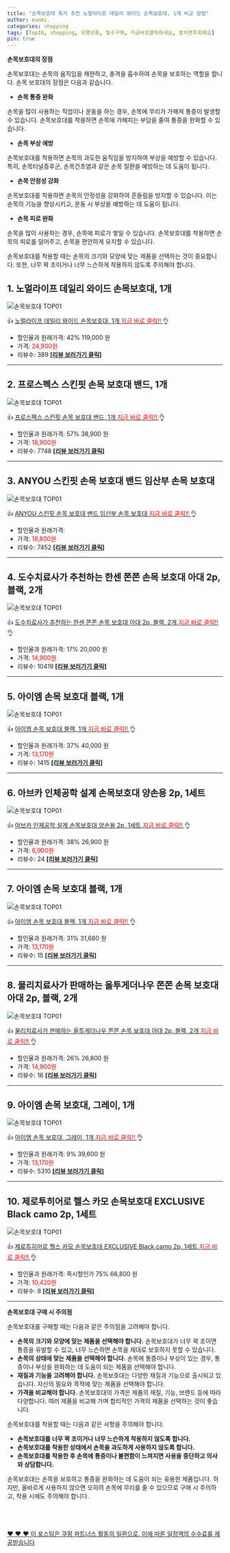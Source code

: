 ```yaml
---
title: "손목보호대 특가 추천 노멀라이프 데일리 와이드 손목보호대, 1개 비교 장점"
author: eunmi.
categories: shopping
tags: [Top10, shopping, 유행상품, 필수구매, 지금바로클릭하세요, 놓치면후회해요]
pin: true
---
```

**손목보호대의 장점**

손목보호대는 손목의 움직임을 제한하고, 충격을 흡수하여 손목을 보호하는 역할을 합니다. 손목 보호대의 장점은 다음과 같습니다.

* **손목 통증 완화**

손목을 많이 사용하는 직업이나 운동을 하는 경우, 손목에 무리가 가해져 통증이 발생할 수 있습니다. 손목보호대를 착용하면 손목에 가해지는 부담을 줄여 통증을 완화할 수 있습니다.

* **손목 부상 예방**

손목보호대를 착용하면 손목의 과도한 움직임을 방지하여 부상을 예방할 수 있습니다. 특히, 손목터널증후군, 손목건초염과 같은 손목 질환을 예방하는 데 도움이 됩니다.

* **손목 안정성 강화**

손목보호대를 착용하면 손목의 안정성을 강화하여 흔들림을 방지할 수 있습니다. 이는 손목의 기능을 향상시키고, 운동 시 부상을 예방하는 데 도움이 됩니다.

* **손목 피로 완화**

손목을 많이 사용하는 경우, 손목에 피로가 쌓일 수 있습니다. 손목보호대를 착용하면 손목의 피로를 덜어주고, 손목을 편안하게 유지할 수 있습니다.

손목보호대를 착용할 때는 손목의 크기와 모양에 맞는 제품을 선택하는 것이 중요합니다. 또한, 너무 꽉 조이거나 너무 느슨하게 착용하지 않도록 주의해야 합니다.

   

## 1. 노멀라이프 데일리 와이드 손목보호대, 1개

![손목보호대 TOP01](https://thumbnail9.coupangcdn.com/thumbnails/remote/230x230ex/image/vendor_inventory/3c3e/8cbae7ead037667b623770414405e9db3fbdc37febe9295297fa752273cc.png)


👍 [노멀라이프 데일리 와이드 손목보호대, 1개 <font color=red> 지금 바로 클릭!! </font> ](https://link.coupang.com/re/AFFSDP?lptag=AF3617701&subid=GithubCoopas&pageKey=7614998988&traceid=V0-153&itemId=20176472382&vendorItemId=79808279122) 👌 


- 할인율과 원래가격: 42%  119,000   원
- 가격: <span style='color:red'>24,900원</span>
- 리뷰수: 389  [**[리뷰 보러가기 클릭]**](https://link.coupang.com/re/AFFSDP?lptag=AF3617701&subid=GithubCoopas&pageKey=7614998988&traceid=V0-153&itemId=20176472382&vendorItemId=79808279122)

---


   

## 2. 프로스펙스 스킨핏 손목 보호대 밴드, 1개

![손목보호대 TOP01](https://thumbnail6.coupangcdn.com/thumbnails/remote/230x230ex/image/retail/images/1936310528512411-8f958e3d-b747-4999-b93e-3096d2e8522e.jpg)


👍 [프로스펙스 스킨핏 손목 보호대 밴드, 1개 <font color=red> 지금 바로 클릭!! </font> ](https://link.coupang.com/re/AFFSDP?lptag=AF3617701&subid=GithubCoopas&pageKey=6925417842&traceid=V0-153&itemId=16738795422&vendorItemId=83920749382) 👌 


- 할인율과 원래가격: 57%  38,900   원
- 가격: <span style='color:red'>18,900원</span>
- 리뷰수: 7748  [**[리뷰 보러가기 클릭]**](https://link.coupang.com/re/AFFSDP?lptag=AF3617701&subid=GithubCoopas&pageKey=6925417842&traceid=V0-153&itemId=16738795422&vendorItemId=83920749382)

---


   

## 3. ANYOU 스킨핏 손목 보호대 밴드 임산부 손목 보호대

![손목보호대 TOP01](https://thumbnail9.coupangcdn.com/thumbnails/remote/230x230ex/image/vendor_inventory/1ac0/a4d1beaeb776b3c3ef551539aec76c4ca75bd63a54809c6f8ea551992247.jpg)


👍 [ANYOU 스킨핏 손목 보호대 밴드 임산부 손목 보호대 <font color=red> 지금 바로 클릭!! </font> ](https://link.coupang.com/re/AFFSDP?lptag=AF3617701&subid=GithubCoopas&pageKey=7561186411&traceid=V0-153&itemId=19920429413&vendorItemId=87359964086) 👌 


- 할인율과 원래가격: 
- 가격: <span style='color:red'>18,800원</span>
- 리뷰수: 7452  [**[리뷰 보러가기 클릭]**](https://link.coupang.com/re/AFFSDP?lptag=AF3617701&subid=GithubCoopas&pageKey=7561186411&traceid=V0-153&itemId=19920429413&vendorItemId=87359964086)

---


   

## 4. 도수치료사가 추천하는 한센 쫀쫀 손목 보호대 아대 2p, 블랙, 2개

![손목보호대 TOP01](https://thumbnail9.coupangcdn.com/thumbnails/remote/230x230ex/image/vendor_inventory/d2f4/e00ce5fcb77a96b8d4132815c5b17f133198398e846b785e23287c4386e3.jpg)


👍 [도수치료사가 추천하는 한센 쫀쫀 손목 보호대 아대 2p, 블랙, 2개 <font color=red> 지금 바로 클릭!! </font> ](https://link.coupang.com/re/AFFSDP?lptag=AF3617701&subid=GithubCoopas&pageKey=7633041821&traceid=V0-153&itemId=20263094924&vendorItemId=87350504925) 👌 


- 할인율과 원래가격: 17%  20,000   원
- 가격: <span style='color:red'>14,900원</span>
- 리뷰수: 10419  [**[리뷰 보러가기 클릭]**](https://link.coupang.com/re/AFFSDP?lptag=AF3617701&subid=GithubCoopas&pageKey=7633041821&traceid=V0-153&itemId=20263094924&vendorItemId=87350504925)

---


   

## 5. 아이엠 손목 보호대 블랙, 1개

![손목보호대 TOP01](https://thumbnail6.coupangcdn.com/thumbnails/remote/230x230ex/image/retail/images/2023/04/19/18/5/ab3e5162-13fe-4d79-a2b9-5de74f662dd9.jpg)


👍 [아이엠 손목 보호대 블랙, 1개 <font color=red> 지금 바로 클릭!! </font> ](https://link.coupang.com/re/AFFSDP?lptag=AF3617701&subid=GithubCoopas&pageKey=7456495468&traceid=V0-153&itemId=18583539277&vendorItemId=85720080509) 👌 


- 할인율과 원래가격: 37%  40,000   원
- 가격: <span style='color:red'>13,170원</span>
- 리뷰수: 1415  [**[리뷰 보러가기 클릭]**](https://link.coupang.com/re/AFFSDP?lptag=AF3617701&subid=GithubCoopas&pageKey=7456495468&traceid=V0-153&itemId=18583539277&vendorItemId=85720080509)

---


   

## 6. 아브카 인체공학 설계 손목보호대 양손용 2p, 1세트

![손목보호대 TOP01](https://thumbnail8.coupangcdn.com/thumbnails/remote/230x230ex/image/rs_quotation_api/rl54lfkk/25923576a1db46fc90872f9cca7fdd26.jpg)


👍 [아브카 인체공학 설계 손목보호대 양손용 2p, 1세트 <font color=red> 지금 바로 클릭!! </font> ](https://link.coupang.com/re/AFFSDP?lptag=AF3617701&subid=GithubCoopas&pageKey=7381156280&traceid=V0-153&itemId=19062551151&vendorItemId=86185436799) 👌 


- 할인율과 원래가격: 38%  26,900   원
- 가격: <span style='color:red'>6,900원</span>
- 리뷰수: 24  [**[리뷰 보러가기 클릭]**](https://link.coupang.com/re/AFFSDP?lptag=AF3617701&subid=GithubCoopas&pageKey=7381156280&traceid=V0-153&itemId=19062551151&vendorItemId=86185436799)

---


   

## 7. 아이엠 손목 보호대 블랙, 1개

![손목보호대 TOP01](https://thumbnail6.coupangcdn.com/thumbnails/remote/230x230ex/image/retail/images/2023/04/19/18/5/ab3e5162-13fe-4d79-a2b9-5de74f662dd9.jpg)


👍 [아이엠 손목 보호대 블랙, 1개 <font color=red> 지금 바로 클릭!! </font> ](https://link.coupang.com/re/AFFSDP?lptag=AF3617701&subid=GithubCoopas&pageKey=7456495468&traceid=V0-153&itemId=18583539277&vendorItemId=85720080509) 👌 


- 할인율과 원래가격: 31%  31,680   원
- 가격: <span style='color:red'>13,170원</span>
- 리뷰수: 15  [**[리뷰 보러가기 클릭]**](https://link.coupang.com/re/AFFSDP?lptag=AF3617701&subid=GithubCoopas&pageKey=7456495468&traceid=V0-153&itemId=18583539277&vendorItemId=85720080509)

---


   

## 8. 물리치료사가 판매하는 올투게더나우 쫀쫀 손목 보호대 아대 2p, 블랙, 2개

![손목보호대 TOP01](https://thumbnail7.coupangcdn.com/thumbnails/remote/230x230ex/image/vendor_inventory/841a/88938ab89f4044ad236ad5b9b6fe59463318e3f3fc4c62cf01b7833bc97f.png)


👍 [물리치료사가 판매하는 올투게더나우 쫀쫀 손목 보호대 아대 2p, 블랙, 2개 <font color=red> 지금 바로 클릭!! </font> ](https://link.coupang.com/re/AFFSDP?lptag=AF3617701&subid=GithubCoopas&pageKey=7315105548&traceid=V0-153&itemId=18748812072&vendorItemId=85880851358) 👌 


- 할인율과 원래가격: 26%  26,800   원
- 가격: <span style='color:red'>14,900원</span>
- 리뷰수: 16  [**[리뷰 보러가기 클릭]**](https://link.coupang.com/re/AFFSDP?lptag=AF3617701&subid=GithubCoopas&pageKey=7315105548&traceid=V0-153&itemId=18748812072&vendorItemId=85880851358)

---


   

## 9. 아이엠 손목 보호대, 그레이, 1개

![손목보호대 TOP01](https://thumbnail9.coupangcdn.com/thumbnails/remote/230x230ex/image/retail/images/7123669143235750-f0fdb6b3-68b2-419e-a193-2a6ffc94c369.jpg)


👍 [아이엠 손목 보호대, 그레이, 1개 <font color=red> 지금 바로 클릭!! </font> ](https://link.coupang.com/re/AFFSDP?lptag=AF3617701&subid=GithubCoopas&pageKey=7456495468&traceid=V0-153&itemId=19424918421&vendorItemId=86536293545) 👌 


- 할인율과 원래가격: 9%  39,600   원
- 가격: <span style='color:red'>13,170원</span>
- 리뷰수: 5310  [**[리뷰 보러가기 클릭]**](https://link.coupang.com/re/AFFSDP?lptag=AF3617701&subid=GithubCoopas&pageKey=7456495468&traceid=V0-153&itemId=19424918421&vendorItemId=86536293545)

---


   

## 10. 제로투히어로 헬스 카모 손목보호대 EXCLUSIVE Black camo 2p, 1세트

![손목보호대 TOP01](https://thumbnail7.coupangcdn.com/thumbnails/remote/230x230ex/image/retail/images/1324590835693821-c3a087d2-9381-43a0-981f-da3e6ce3c50b.jpg)


👍 [제로투히어로 헬스 카모 손목보호대 EXCLUSIVE Black camo 2p, 1세트 <font color=red> 지금 바로 클릭!! </font> ](https://link.coupang.com/re/AFFSDP?lptag=AF3617701&subid=GithubCoopas&pageKey=4925247365&traceid=V0-153&itemId=6462020798&vendorItemId=73756497035) 👌 


- 할인율과 원래가격: 즉시할인가 75%  68,800   원
- 가격: <span style='color:red'>10,420원</span>
- 리뷰수: 8  [**[리뷰 보러가기 클릭]**](https://link.coupang.com/re/AFFSDP?lptag=AF3617701&subid=GithubCoopas&pageKey=4925247365&traceid=V0-153&itemId=6462020798&vendorItemId=73756497035)

---
**손목보호대 구매 시 주의점**

손목보호대를 구매할 때는 다음과 같은 주의점을 고려해야 합니다.

* **손목의 크기와 모양에 맞는 제품을 선택해야 합니다.** 손목보호대가 너무 꽉 조이면 통증을 유발할 수 있고, 너무 느슨하면 손목을 제대로 보호하지 못할 수 있습니다.
* **손목의 상태에 맞는 제품을 선택해야 합니다.** 손목에 통증이나 부상이 있는 경우, 통증이나 부상을 완화하는 데 도움이 되는 제품을 선택해야 합니다.
* **재질과 기능을 고려해야 합니다.** 손목보호대는 다양한 재질과 기능으로 출시되고 있습니다. 자신의 필요와 목적에 맞는 제품을 선택해야 합니다.
* **가격을 비교해야 합니다.** 손목보호대의 가격은 제품의 재질, 기능, 브랜드 등에 따라 다양합니다. 여러 제품을 비교해 가며 합리적인 가격의 제품을 선택하는 것이 좋습니다.

손목보호대를 착용할 때는 다음과 같은 사항을 주의해야 합니다.

* **손목보호대를 너무 꽉 조이거나 너무 느슨하게 착용하지 않도록 합니다.**
* **손목보호대를 착용한 상태에서 손목을 과도하게 사용하지 않도록 합니다.**
* **손목보호대를 착용한 후 손목에 통증이나 불편함이 느껴지면 사용을 중단하고 의사와 상담합니다.**

손목보호대는 손목을 보호하고 통증을 완화하는 데 도움이 되는 유용한 제품입니다. 하지만, 올바르게 사용하지 않으면 오히려 손목에 무리를 줄 수 있으므로 구매 시 주의하고, 착용 시에도 주의해야 합니다.<br><br><br><br><br> [ ❤ ❤ ❤ 이 포스팅은 쿠팡 파트너스 활동의 일환으로, 이에 따른 일정액의 수수료를 제공받습니다](https://link.coupang.com/a/bcEFyh)